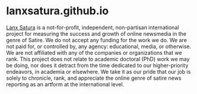# lanxsatura.github.io

[Lanx Satura](http://lanxsatura.github.io) is a not-for-profit, independent, non-partisan international project for measuring the success and growth of online newsmedia in the genre of Satire. We do not accept any funding for the work we do. We are not paid for, or controlled by, any agency: educational, media, or otherwise. We are not affiliated with any of the companies or organizations that we rank. This project does not relate to academic doctoral (PhD) work we may be doing, nor does it detract from the time dedicated to our higher-priority endeavors, in academia or elsewhere. We take it as our pride that our job is solely to chronicle, rank, and appreciate the online genre of satire news reporting as an artform at the international level.
